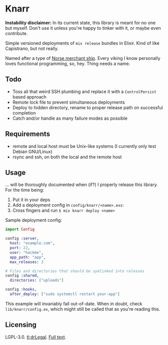 # Knarr

**Instability disclaimer:** In its current state, this library is
meant for no one but myself. Don't use it unless you're happy to
tinker with it, or maybe even contribute.

Simple versioned deployments of `mix release` bundles in Elixir. Kind
of like Capistrano, but not really.

Named after a type of [Norse merchant ship][1]. Every viking I know
personally loves functional programming, so, hey. Thing needs a name.

## Todo

* Toss all that weird SSH plumbing and replace it with a
  `ControlPersist` based approach
* Remote lock file to prevent simultaneous deployments
* Deploy to hidden directory, rename to proper release path on
  successful completion
* Catch and/or handle as many failure modes as possible

## Requirements

* remote and local host must be Unix-like systems (I currently only
  test Debian GNU/Linux)
* rsync and ssh, on both the local and the remote host

## Usage

... will be thoroughly documented when (if?) I properly release this
library. For the time being:

1. Put it in your deps
2. Add a deployment config in `config/knarr/<name>.exs`:
3. Cross fingers and run `$ mix knarr deploy <name>`

Sample deployment config:

```elixir
import Config

config :server,
  host: "example.com",
  port: 22,
  user: "hackme",
  app_path: "app",
  max_releases: 3

# Files and directories that should be symlinked into releases
config :shared,
  directories: ["uploads"]

config :hooks,
  after_deploy: ["sudo systemctl restart your-app"]
```

This example will invariably fall out-of-date. When in doubt, check
`lib/knarr/config.ex`, which might still be called that as you're
reading this.

## Licensing

LGPL-3.0. [tl;drLegal][2]. [Full text](COPYING.txt).

[1]: https://en.wikipedia.org/wiki/Knarr
[2]: https://www.tldrlegal.com/l/lgpl-3.0
